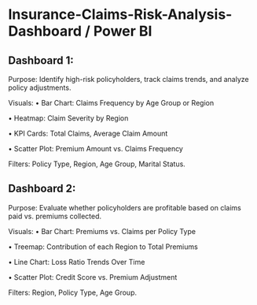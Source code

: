 # Insurance-Claims-Risk-Analysis-Dashboard / Power BI

## Dashboard 1:

Purpose: Identify high-risk policyholders, track claims trends, and analyze policy adjustments.

Visuals:
•	Bar Chart: Claims Frequency by Age Group or Region

•	Heatmap: Claim Severity by Region

•	KPI Cards: Total Claims, Average Claim Amount

•	Scatter Plot: Premium Amount vs. Claims Frequency

  Filters: Policy Type, Region, Age Group, Marital Status.

## Dashboard 2:

Purpose: Evaluate whether policyholders are profitable based on claims paid vs. premiums collected.

Visuals:
•	Bar Chart: Premiums vs. Claims per Policy Type

•	Treemap: Contribution of each Region to Total Premiums

•	Line Chart: Loss Ratio Trends Over Time

•	Scatter Plot: Credit Score vs. Premium Adjustment
 
  Filters: Region, Policy Type, Age Group.


